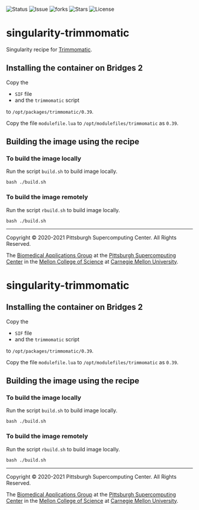 ![Status](https://github.com/pscedu/singularity-trimmomatic/actions/workflows/main.yml/badge.svg)
![Issue](https://img.shields.io/github/issues/pscedu/singularity-trimmomatic)
![forks](https://img.shields.io/github/forks/pscedu/singularity-trimmomatic)
![Stars](https://img.shields.io/github/stars/pscedu/singularity-trimmomatic)
![License](https://img.shields.io/github/license/pscedu/singularity-trimmomatic)
# singularity-trimmomatic
Singularity recipe for [Trimmomatic](https://github.com/usadellab/Trimmomatic).

## Installing the container on Bridges 2
Copy the

* `SIF` file
* and the `trimmomatic` script

to `/opt/packages/trimmomatic/0.39`.

Copy the file `modulefile.lua` to `/opt/modulefiles/trimmomatic` as `0.39`.

## Building the image using the recipe

### To build the image locally
Run the script `build.sh` to build image locally.

```
bash ./build.sh
```

### To build the image remotely
Run the script `rbuild.sh` to build image locally.

```
bash ./build.sh
```

---
Copyright © 2020-2021 Pittsburgh Supercomputing Center. All Rights Reserved.

The [Biomedical Applications Group](https://www.psc.edu/biomedical-applications/) at the [Pittsburgh Supercomputing Center](http://www.psc.edu) in the [Mellon College of Science](https://www.cmu.edu/mcs/) at [Carnegie Mellon University](http://www.cmu.edu).
# singularity-trimmomatic

## Installing the container on Bridges 2
Copy the

* `SIF` file
* and the `trimmomatic` script

to `/opt/packages/trimmomatic/0.39`.

Copy the file `modulefile.lua` to `/opt/modulefiles/trimmomatic` as `0.39`.

## Building the image using the recipe

### To build the image locally
Run the script `build.sh` to build image locally.

```
bash ./build.sh
```

### To build the image remotely
Run the script `rbuild.sh` to build image locally.

```
bash ./build.sh
```

---
Copyright © 2020-2021 Pittsburgh Supercomputing Center. All Rights Reserved.

The [Biomedical Applications Group](https://www.psc.edu/biomedical-applications/) at the [Pittsburgh Supercomputing Center](http://www.psc.edu) in the [Mellon College of Science](https://www.cmu.edu/mcs/) at [Carnegie Mellon University](http://www.cmu.edu).
